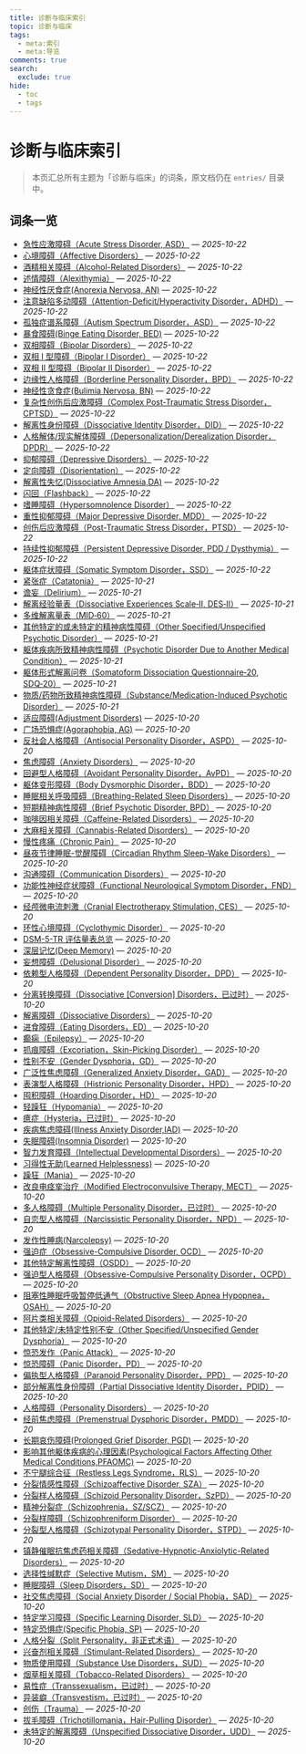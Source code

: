 ```yaml
---
title: 诊断与临床索引
topic: 诊断与临床
tags:
  - meta:索引
  - meta:导览
comments: true
search:
  exclude: true
hide:
  - toc
  - tags
---
```


# 诊断与临床索引

> 本页汇总所有主题为「诊断与临床」的词条，原文档仍在 `entries/` 目录中。

## 词条一览

- [急性应激障碍（Acute Stress Disorder, ASD）](Acute-Stress-Disorder-ASD.md) — *2025-10-22*
- [心境障碍（Affective Disorders）](Affective-Disorders.md) — *2025-10-22*
- [酒精相关障碍（Alcohol-Related Disorders）](Alcohol-Related-Disorders.md) — *2025-10-22*
- [述情障碍（Alexithymia）](Alexithymia.md) — *2025-10-22*
- [神经性厌食症(Anorexia Nervosa, AN)](Anorexia-Nervosa.md) — *2025-10-22*
- [注意缺陷多动障碍（Attention-Deficit/Hyperactivity Disorder，ADHD）](Attention-Deficit-Hyperactivity-Disorder-ADHD.md) — *2025-10-22*
- [孤独症谱系障碍（Autism Spectrum Disorder，ASD）](Autism-Spectrum-Disorder.md) — *2025-10-22*
- [暴食障碍(Binge Eating Disorder, BED)](Binge-Eating-Disorder.md) — *2025-10-22*
- [双相障碍（Bipolar Disorders）](Bipolar-Disorders.md) — *2025-10-22*
- [双相 I 型障碍（Bipolar I Disorder）](Bipolar-I-Disorder.md) — *2025-10-22*
- [双相 II 型障碍（Bipolar II Disorder）](Bipolar-II-Disorder.md) — *2025-10-22*
- [边缘性人格障碍（Borderline Personality Disorder，BPD）](Borderline-Personality-Disorder-BPD.md) — *2025-10-22*
- [神经性贪食症(Bulimia Nervosa, BN)](Bulimia-Nervosa.md) — *2025-10-22*
- [复杂性创伤后应激障碍（Complex Post-Traumatic Stress Disorder，CPTSD）](CPTSD.md) — *2025-10-22*
- [解离性身份障碍（Dissociative Identity Disorder，DID）](DID.md) — *2025-10-22*
- [人格解体/现实解体障碍（Depersonalization/Derealization Disorder，DPDR）](Depersonalization-Derealization-Disorder-DPDR.md) — *2025-10-22*
- [抑郁障碍（Depressive Disorders）](Depressive-Disorders.md) — *2025-10-22*
- [定向障碍（Disorientation）](Disorientation.md) — *2025-10-22*
- [解离性失忆(Dissociative Amnesia,DA)](Dissociative-Amnesia-DA.md) — *2025-10-22*
- [闪回（Flashback）](Flashback.md) — *2025-10-22*
- [嗜睡障碍（Hypersomnolence Disorder）](Hypersomnolence-Disorder.md) — *2025-10-22*
- [重性抑郁障碍（Major Depressive Disorder, MDD）](Major-Depressive-Disorder-MDD.md) — *2025-10-22*
- [创伤后应激障碍（Post-Traumatic Stress Disorder，PTSD）](PTSD.md) — *2025-10-22*
- [持续性抑郁障碍（Persistent Depressive Disorder, PDD / Dysthymia）](Persistent-Depressive-Disorder-PDD.md) — *2025-10-22*
- [躯体症状障碍（Somatic Symptom Disorder，SSD）](Somatic-Symptom-Disorder-SSD.md) — *2025-10-22*
- [紧张症（Catatonia）](Catatonia.md) — *2025-10-21*
- [谵妄（Delirium）](Delirium.md) — *2025-10-21*
- [解离经验量表（Dissociative Experiences Scale‑II, DES‑II）](Dissociative-Experiences-Scale-DES-II.md) — *2025-10-21*
- [多维解离量表（MID‑60）](Multidimensional-Inventory-of-Dissociation-MID-60.md) — *2025-10-21*
- [其他特定的或未特定的精神病性障碍（Other Specified/Unspecified Psychotic Disorder）](Other-Specified-or-Unspecified-Psychotic-Disorder.md) — *2025-10-21*
- [躯体疾病所致精神病性障碍（Psychotic Disorder Due to Another Medical Condition）](Psychotic-Disorder-Due-to-Another-Medical-Condition.md) — *2025-10-21*
- [躯体形式解离问卷（Somatoform Dissociation Questionnaire‑20, SDQ‑20）](Somatoform-Dissociation-Questionnaire-SDQ-20.md) — *2025-10-21*
- [物质/药物所致精神病性障碍（Substance/Medication-Induced Psychotic Disorder）](Substance-Medication-Induced-Psychotic-Disorder.md) — *2025-10-21*
- [适应障碍(Adjustment Disorders)](Adjustment-Disorders.md) — *2025-10-20*
- [广场恐惧症(Agoraphobia, AG)](Agoraphobia.md) — *2025-10-20*
- [反社会人格障碍（Antisocial Personality Disorder，ASPD）](Antisocial-Personality-Disorder-ASPD.md) — *2025-10-20*
- [焦虑障碍（Anxiety Disorders）](Anxiety-Disorders.md) — *2025-10-20*
- [回避型人格障碍（Avoidant Personality Disorder，AvPD）](Avoidant-Personality-Disorder-AvPD.md) — *2025-10-20*
- [躯体变形障碍（Body Dysmorphic Disorder，BDD）](Body-Dysmorphic-Disorder.md) — *2025-10-20*
- [睡眠相关呼吸障碍（Breathing-Related Sleep Disorders）](Breathing-Related-Sleep-Disorders.md) — *2025-10-20*
- [短期精神病性障碍（Brief Psychotic Disorder, BPD）](Brief-Psychotic-Disorder.md) — *2025-10-20*
- [咖啡因相关障碍（Caffeine-Related Disorders）](Caffeine-Related-Disorders.md) — *2025-10-20*
- [大麻相关障碍（Cannabis-Related Disorders）](Cannabis-Related-Disorders.md) — *2025-10-20*
- [慢性疼痛（Chronic Pain）](Chronic-Pain.md) — *2025-10-20*
- [昼夜节律睡眠-觉醒障碍（Circadian Rhythm Sleep-Wake Disorders）](Circadian-Rhythm-Sleep-Wake-Disorders.md) — *2025-10-20*
- [沟通障碍（Communication Disorders）](Communication-Disorders.md) — *2025-10-20*
- [功能性神经症状障碍（Functional Neurological Symptom Disorder，FND）](Conversion-Disorder-FND.md) — *2025-10-20*
- [经颅微电流刺激（Cranial Electrotherapy Stimulation, CES）](Cranial-Electrotherapy-Stimulation-CES.md) — *2025-10-20*
- [环性心境障碍（Cyclothymic Disorder）](Cyclothymic-Disorder.md) — *2025-10-20*
- [DSM-5-TR 评估量表总览](DSM-5TR-Scales.md) — *2025-10-20*
- [深层记忆(Deep Memory)](Deep-Memory.md) — *2025-10-20*
- [妄想障碍（Delusional Disorder）](Delusional-Disorder.md) — *2025-10-20*
- [依赖型人格障碍（Dependent Personality Disorder，DPD）](Dependent-Personality-Disorder-DPD.md) — *2025-10-20*
- [分离转换障碍（Dissociative [Conversion] Disorders，已过时）](Dissociative-Conversion-Disorder-Obsolete.md) — *2025-10-20*
- [解离障碍（Dissociative Disorders）](Dissociative-Disorders.md) — *2025-10-20*
- [进食障碍（Eating Disorders，ED）](Eating-Disorders-ED.md) — *2025-10-20*
- [癫痫（Epilepsy）](Epilepsy.md) — *2025-10-20*
- [抓痕障碍（Excoriation，Skin-Picking Disorder）](Excoriation-Skin-Picking-Disorder.md) — *2025-10-20*
- [性别不安（Gender Dysphoria，GD）](Gender-Dysphoria-GD.md) — *2025-10-20*
- [广泛性焦虑障碍（Generalized Anxiety Disorder，GAD）](Generalized-Anxiety-Disorder-GAD.md) — *2025-10-20*
- [表演型人格障碍（Histrionic Personality Disorder，HPD）](Histrionic-Personality-Disorder-HPD.md) — *2025-10-20*
- [囤积障碍（Hoarding Disorder，HD）](Hoarding-Disorder.md) — *2025-10-20*
- [轻躁狂（Hypomania）](Hypomania.md) — *2025-10-20*
- [癔症（Hysteria，已过时）](Hysteria.md) — *2025-10-20*
- [疾病焦虑障碍(Illness Anxiety Disorder,IAD)](Illness-Anxiety-Disorder.md) — *2025-10-20*
- [失眠障碍(Insomnia Disorder)](Insomnia-Disorder.md) — *2025-10-20*
- [智力发育障碍（Intellectual Developmental Disorders）](Intellectual-Developmental-Disorders.md) — *2025-10-20*
- [习得性无助(Learned Helplessness)](Learned-Helplessness.md) — *2025-10-20*
- [躁狂（Mania）](Mania.md) — *2025-10-20*
- [改良电痉挛治疗（Modified Electroconvulsive Therapy, MECT）](Modified-Electroconvulsive-Therapy-MECT.md) — *2025-10-20*
- [多人格障碍（Multiple Personality Disorder，已过时）](Multiple-Personality-Disorder-Obsolete.md) — *2025-10-20*
- [自恋型人格障碍（Narcissistic Personality Disorder，NPD）](Narcissistic-Personality-Disorder-NPD.md) — *2025-10-20*
- [发作性睡病(Narcolepsy)](Narcolepsy.md) — *2025-10-20*
- [强迫症（Obsessive-Compulsive Disorder, OCD）](OCD.md) — *2025-10-20*
- [其他特定解离性障碍（OSDD）](OSDD.md) — *2025-10-20*
- [强迫型人格障碍（Obsessive-Compulsive Personality Disorder，OCPD）](Obsessive-Compulsive-Personality-Disorder-OCPD.md) — *2025-10-20*
- [阻塞性睡眠呼吸暂停低通气（Obstructive Sleep Apnea Hypopnea，OSAH）](Obstructive-Sleep-Apnea-Hypopnea.md) — *2025-10-20*
- [阿片类相关障碍（Opioid-Related Disorders）](Opioid-Related-Disorders.md) — *2025-10-20*
- [其他特定/未特定性别不安（Other Specified/Unspecified Gender Dysphoria）](Other-Specified-Unspecified-Gender-Dysphoria.md) — *2025-10-20*
- [惊恐发作（Panic Attack）](Panic-Attack.md) — *2025-10-20*
- [惊恐障碍（Panic Disorder，PD）](Panic-Disorder.md) — *2025-10-20*
- [偏执型人格障碍（Paranoid Personality Disorder，PPD）](Paranoid-Personality-Disorder-PPD.md) — *2025-10-20*
- [部分解离性身份障碍（Partial Dissociative Identity Disorder，PDID）](Partial-Dissociative-Identity-Disorder-PDID.md) — *2025-10-20*
- [人格障碍（Personality Disorders）](Personality-Disorders.md) — *2025-10-20*
- [经前焦虑障碍（Premenstrual Dysphoric Disorder，PMDD）](Premenstrual-Dysphoric-Disorder.md) — *2025-10-20*
- [长期哀伤障碍(Prolonged Grief Disorder, PGD)](Prolonged-Grief-Disorder.md) — *2025-10-20*
- [影响其他躯体疾病的心理因素(Psychological Factors Affecting Other Medical Conditions,PFAOMC)](Psychological-Factors-Affecting-Other-Medical-Conditions.md) — *2025-10-20*
- [不宁腿综合征（Restless Legs Syndrome，RLS）](Restless-Legs-Syndrome.md) — *2025-10-20*
- [分裂情感性障碍（Schizoaffective Disorder, SZA）](Schizoaffective-Disorder.md) — *2025-10-20*
- [分裂样人格障碍（Schizoid Personality Disorder，SzPD）](Schizoid-Personality-Disorder-SzPD.md) — *2025-10-20*
- [精神分裂症（Schizophrenia，SZ/SCZ）](Schizophrenia-SZ.md) — *2025-10-20*
- [分裂样障碍（Schizophreniform Disorder）](Schizophreniform-Disorder.md) — *2025-10-20*
- [分裂型人格障碍（Schizotypal Personality Disorder，STPD）](Schizotypal-Personality-Disorder-STPD.md) — *2025-10-20*
- [镇静催眠抗焦虑药相关障碍（Sedative-Hypnotic-Anxiolytic-Related Disorders）](Sedative-Hypnotic-Anxiolytic-Related-Disorders.md) — *2025-10-20*
- [选择性缄默症（Selective Mutism，SM）](Selective-Mutism.md) — *2025-10-20*
- [睡眠障碍（Sleep Disorders，SD）](Sleep-Disorders-SD.md) — *2025-10-20*
- [社交焦虑障碍（Social Anxiety Disorder / Social Phobia，SAD）](Social-Anxiety-Disorder.md) — *2025-10-20*
- [特定学习障碍（Specific Learning Disorder, SLD）](Specific-Learning-Disorder.md) — *2025-10-20*
- [特定恐惧症(Specific Phobia, SP)](Specific-Phobia.md) — *2025-10-20*
- [人格分裂（Split Personality，非正式术语）](Split-Personality.md) — *2025-10-20*
- [兴奋剂相关障碍（Stimulant-Related Disorders）](Stimulant-Related-Disorders.md) — *2025-10-20*
- [物质使用障碍（Substance Use Disorders，SUD）](Substance-Use-Disorders-SUD.md) — *2025-10-20*
- [烟草相关障碍（Tobacco-Related Disorders）](Tobacco-Related-Disorders.md) — *2025-10-20*
- [易性症（Transsexualism，已过时）](Transsexualism-Obsolete.md) — *2025-10-20*
- [异装癖（Transvestism，已过时）](Transvestism-Obsolete.md) — *2025-10-20*
- [创伤（Trauma）](Trauma.md) — *2025-10-20*
- [拔毛障碍（Trichotillomania，Hair-Pulling Disorder）](Trichotillomania-Hair-Pulling-Disorder.md) — *2025-10-20*
- [未特定的解离障碍（Unspecified Dissociative Disorder，UDD）](Unspecified-Dissociative-Disorder-UDD.md) — *2025-10-20*
